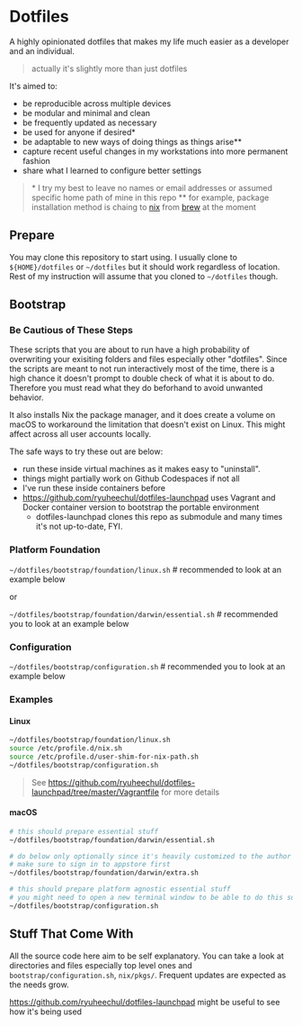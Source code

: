 # Dotfiles

A highly opinionated dotfiles that makes my life much easier as a developer and an individual.
> actually it's slightly more than just dotfiles

It's aimed to:
- be reproducible across multiple devices
- be modular and minimal and clean
- be frequently updated as necessary
- be used for anyone if desired\*
- be adaptable to new ways of doing things as things arise\*\*
- capture recent useful changes in my workstations into more permanent fashion
- share what I learned to configure better settings

> \* I try my best to leave no names or email addresses or assumed specific home path of mine in this repo
> \*\* for example, package installation method is chaing to [nix](https://github.com/NixOS/nix) from [brew](https://brew.sh) at the moment

## Prepare

You may clone this repository to start using.
I usually clone to `${HOME}/dotfiles` or `~/dotfiles` but it should work regardless of location.
Rest of my instruction will assume that you cloned to `~/dotfiles` though.

## Bootstrap

### Be Cautious of These Steps

These scripts that you are about to run have a high probability of overwriting your exisiting folders and files especially other "dotfiles".
Since the scripts are meant to not run interactively most of the time, there is a high chance it doesn't prompt to double check of what it is about to do.
Therefore you must read what they do beforhand to avoid unwanted behavior.

It also installs Nix the package manager, and it does create a volume on macOS to workaround the limitation that doesn't exist on Linux. This might affect across all user accounts locally.

The safe ways to try these out are below:
- run these inside virtual machines as it makes easy to "uninstall".
- things might partially work on Github Codespaces if not all
- I've run these inside containers before
- https://github.com/ryuheechul/dotfiles-launchpad uses Vagrant and Docker container version to bootstrap the portable environment
  - dotfiles-launchpad clones this repo as submodule and many times it's not up-to-date, FYI.

### Platform Foundation

`~/dotfiles/bootstrap/foundation/linux.sh` # recommended to look at an example below

or

`~/dotfiles/bootstrap/foundation/darwin/essential.sh` # recommended you to look at an example below

### Configuration

`~/dotfiles/bootstrap/configuration.sh` # recommended you to look at an example below


### Examples

#### Linux

```sh
~/dotfiles/bootstrap/foundation/linux.sh
source /etc/profile.d/nix.sh
source /etc/profile.d/user-shim-for-nix-path.sh
~/dotfiles/bootstrap/configuration.sh
```

> See https://github.com/ryuheechul/dotfiles-launchpad/tree/master/Vagrantfile for more details

#### macOS
```sh
# this should prepare essential stuff
~/dotfiles/bootstrap/foundation/darwin/essential.sh

# do below only optionally since it's heavily customized to the author
# make sure to sign in to appstore first
~/dotfiles/bootstrap/foundation/darwin/extra.sh

# this should prepare platform agnostic essential stuff
# you might need to open a new terminal window to be able to do this successfully
~/dotfiles/bootstrap/configuration.sh
```

## Stuff That Come With

All the source code here aim to be self explanatory.
You can take a look at directories and files especially top level ones and `bootstrap/configuration.sh`, `nix/pkgs/`.
Frequent updates are expected as the needs grow.

https://github.com/ryuheechul/dotfiles-launchpad might be useful to see how it's being used
